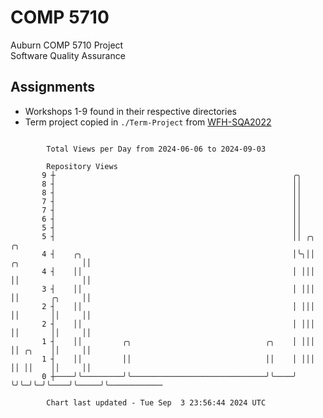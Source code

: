 # COMP 5710
Auburn COMP 5710 Project  
Software Quality Assurance

## Assignments
- Workshops 1-9 found in their respective directories
- Term project copied in `./Term-Project` from [WFH-SQA2022](https://github.com/wumphlett/WFH-SQA2022-AUBURN)

```

        Total Views per Day from 2024-06-06 to 2024-09-03

        Repository Views
       9 ┼                                                     ╭╮
       8 ┤                                                     ││
       8 ┤                                                     ││
       7 ┤                                                     ││
       7 ┤                                                     ││
       6 ┤                                                     ││
       5 ┤                                                     ││
       5 ┤                                                     ││ ╭╮                 ╭╮
       4 ┤    ╭╮                                               │╰╮││ ╭╮              ││
       4 ┤    ││                                               │ │││ ││              ││
       3 ┤    ││                                               │ │││ ││       ╭╮     ││
       2 ┤    ││                                               │ │││ ││       ││     ││
       2 ┤    ││                                               │ │││ ││       ││     ││
       1 ┤    ││         ╭╮                              ╭╮    │ │││ ││ ╭╮    ││     ││
       1 ┤    ││         ││                              ││    │ │││ ││ ││    ││     ││
       0 ┼────╯╰─────────╯╰──────────────────────────────╯╰────╯ ╰╯╰─╯╰─╯╰────╯╰─────╯╰────────────

        Chart last updated - Tue Sep  3 23:56:44 2024 UTC
        
```
